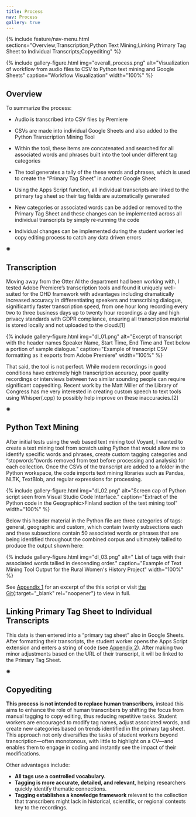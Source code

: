 ```yaml
---
title: Process
nav: Process
gallery: true
---
```


{% include feature/nav-menu.html sections="Overview;Transcription;Python Text Mining;Linking Primary Tag Sheet to Individual Transcripts;Copyediting" %}

{% include gallery-figure.html img="overall_process.png" alt="Visualization of workflow from audio files to CSV to Python text mining and Google Sheets" caption="Workflow Visualization" width="100%" %}

## Overview

To summarize the process:

* Audio is transcribed into CSV files by Premiere

* CSVs are made into individual Google Sheets and also added to the Python Transcription Mining Tool

* Within the tool, these items are concatenated and searched for all associated words and phrases built into the tool under different tag categories

* The tool generates a tally of the these words and phrases, which is used to create the “Primary Tag Sheet” in another Google Sheet

* Using the Apps Script function, all individual transcripts are linked to the primary tag sheet so their tag fields are automatically generated

* New categories or associated words can be added or removed to the Primary Tag Sheet and these changes can be implemented across all individual transcripts by simply re-running the code

* Individual changes can be implemented during the student worker led copy editing process to catch any data driven errors

<div class="symbol-container">
    <p class="symbol">&#10042;</p>
</div>

## Transcription

Moving away from the Otter.AI the department had been working with, I tested Adobe Premiere’s transcription tools and found it uniquely well-suited for the OHD framework with advantages including dramatically increased accuracy in differentiating speakers and transcribing dialogue, significantly faster transcription speed, from one hour long recording every two to three business days up to twenty hour recordings a day and high privacy standards with GDPR compliance, ensuring all transcription material is stored locally and not uploaded to the cloud.[1]

{% include gallery-figure.html img="dl_01.png" alt="Excerpt of transcript with the header names Speaker Name, Start Time, End Time and Text below a portion of sample dialogue." caption="Example of transcript CSV formatting as it exports from Adobe Premiere" width="100%" %}

That said, the tool is not perfect. While modern recordings in good conditions have extremely high transcription accuracy, poor quality recordings or interviews between two similar sounding people can require significant copyediting. Recent work by the Matt Miller of the Library of Congress has me very interested in creating custom speech to text tools using Whisper(.cpp) to possibly help improve on these inaccuracies.[2]

<div class="symbol-container">
    <p class="symbol">&#10042;</p>
</div>

## Python Text Mining

After initial tests using the web based text mining tool Voyant, I wanted to create a text mining tool from scratch using Python that would allow me to identify specific words and phrases, create custom tagging categories and “stopwords”(words removed from text before processing and analysis) for each collection. Once the CSVs of the transcript are added to a folder in the Python workspace, the code imports text mining libraries such as Pandas, NLTK, TextBlob, and regular expressions for processing.

{% include gallery-figure.html img="dl_02.png" alt="Screen cap of Python script seen from Visual Studio Code Interface." caption="Extract of the Python code in the Geographic>Finland section of the text mining tool" width="100%" %}

Below this header material in the Python file are three categories of tags: general, geographic and custom, which contain twenty subsections each and these subsections contain 50 associated words or phrases that are being identified throughout the combined corpus and ultimately tallied to produce the output shown here:

{% include gallery-figure.html img="dl_03.png" alt=" List of tags with their associated words tallied in descending order." caption="Example of Text Mining Tool Output for the Rural Women's History Project" width="100%" %}

See [Appendix 1](https://aweymo-ui.github.io/distant_seven/content/5_references_apendices.html#appendix-1-excerpt-of-python-text-mining-tool) for an excerpt of the this script or visit [the Git](https://github.com/Scholarly-Projects/transcript_mining_base){:target="_blank" rel="noopener"} to view in full.

## Linking Primary Tag Sheet to Individual Transcripts

This data is then entered into a “primary tag sheet” also in Google Sheets. After formatting their transcripts, the student worker opens the Apps Script extension and enters a string of code (see [Appendix 2](https://aweymo-ui.github.io/distant_seven/content/5_references_apendices.html#appendix-2-apps-script-example-for-linking-transcript-to-primary-tag-sheet)). After making two minor adjustments based on the URL of their transcript, it will be linked to the Primary Tag Sheet. 

<div class="symbol-container">
    <p class="symbol">&#10042;</p>
</div>

## Copyediting

**This process is not intended to replace human transcribers**, instead this aims to enhance the role of human transcribers by shifting the focus from manual tagging to copy editing, thus reducing repetitive tasks. Student workers are encouraged to modify tag names, adjust associated words, and create new categories based on trends identified in the primary tag sheet. This approach not only diversifies the tasks of student workers beyond transcription—often monotonous, with little to highlight on a CV—and enables them to engage in coding and instantly see the impact of their modifications.

Other advantages include:

* **All tags use a controlled vocabulary.**
* **Tagging is more accurate, detailed, and relevant**, helping researchers quickly identify thematic connections.
* **Tagging establishes a knowledge framework** relevant to the collection that transcribers might lack in historical, scientific, or regional contexts key to the recordings.
